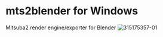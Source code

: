 # mts2blender for Windows
Mitsuba2 render engine/exporter for Blender
![315175357-01](https://user-images.githubusercontent.com/100981393/156903990-2238c480-8ea2-425f-85b5-5b8ee5fc1e05.jpeg)
